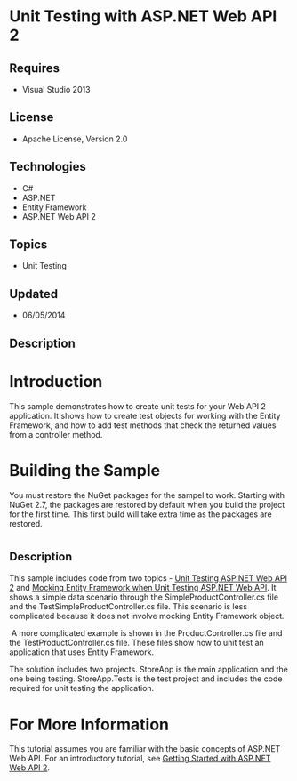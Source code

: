 # Unit Testing with ASP.NET Web API 2
## Requires
- Visual Studio 2013
## License
- Apache License, Version 2.0
## Technologies
- C#
- ASP.NET
- Entity Framework
- ASP.NET Web API 2
## Topics
- Unit Testing
## Updated
- 06/05/2014
## Description

<h1>Introduction</h1>
<p>This&nbsp;sample demonstrates how to create unit tests for your Web API 2 application. It shows how to&nbsp;create test objects for working with&nbsp;the Entity Framework, and how to add&nbsp;test methods that check the returned values from a controller
 method.</p>
<h1><span>Building the Sample</span></h1>
<p>You must restore the NuGet packages for the sampel to work. Starting with NuGet 2.7, the packages are restored by default when you build the project for the first time. This first build will take extra time as the packages are restored.</p>
<h1><span style="font-size:20px; font-weight:bold">Description</span></h1>
<p>This sample includes code from two topics - <a href="http://www.asp.net/web-api/raw-content/tutorials/testing-and-debugging/unit-testing-aspnet-web-api">
Unit Testing ASP.NET Web API 2</a> and <a href="http://www.asp.net/web-api/overview/testing-and-debugging/mocking-entity-framework-when-unit-testing-aspnet-web-api-2">
Mocking Entity Framework when Unit Testing ASP.NET Web API</a>. It shows a simple data scenario through the SimpleProductController.cs&nbsp;file and the TestSimpleProductController.cs file. This scenario is less complicated because it does not involve mocking
 Entity Framework object<em>.</em></p>
<p>&nbsp;A more complicated example is shown in the ProductController.cs file and the TestProductController.cs file. These files show how to unit test an application that uses Entity Framework.</p>
<p>The solution includes two projects. StoreApp is the main application and the one being testing. StoreApp.Tests is the test project and includes the code required for unit testing the application.</p>
<h1>For More&nbsp;Information</h1>
<p>This tutorial assumes you are familiar with the basic concepts of ASP.NET Web API. For an introductory tutorial, see
<a href="http://beta-asp.neudesic.com/web-api/overview/getting-started-with-aspnet-web-api/tutorial-your-first-web-api">
Getting Started with ASP.NET Web API 2</a>.&nbsp;</p>

